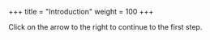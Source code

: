 +++
title = "Introduction"
weight = 100
+++



Click on the arrow to the right to continue to the first step.